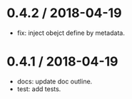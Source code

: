 
0.4.2 / 2018-04-19
==================

  * fix: inject obejct define by metadata.

0.4.1 / 2018-04-19
==================

  * docs: update doc outline.
  * test: add tests.
